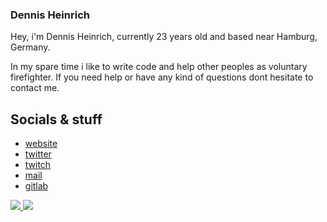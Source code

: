 ### Dennis Heinrich
Hey, i'm Dennis Heinrich, currently 23 years old and based near Hamburg, Germany. 

In my spare time i like to write code and help other peoples as voluntary firefighter. 
If you need help or have any kind of questions dont hesitate to contact me. 

## Socials & stuff
* [website](https://go.cloudmaker97.de/start)
* [twitter](https://go.cloudmaker97.de/twitter)
* [twitch](https://go.cloudmaker97.de/twitch)
* [mail](https://go.cloudmaker97.de/posteo)
* [gitlab](https://go.cloudmaker97.de/gitlab)

<p class="center">
  <a href="https://cloudmaker97.de">
      <img src="https://img.shields.io/website?down_message=Offline&style=for-the-badge&up_message=Online&url=https%3A%2F%2Fcloudmaker97.de">
  </a>


  <a href="https://www.twitch.tv/cloudmaker97">
      <img src="https://img.shields.io/twitch/status/cloudmaker97?style=for-the-badge">
  </a>
</p>
